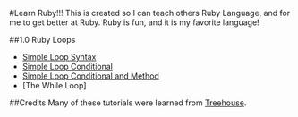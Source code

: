 #Learn Ruby!!!
This is created so I can teach others Ruby Language, and for me to get better at
Ruby.  Ruby is fun, and it is my favorite language!

##1.0 Ruby Loops
+ [Simple Loop Syntax](https://github.com/antwonlee/ruby-lessons/blob/master/ruby-loops/loop.rb)
+ [Simple Loop Conditional](http://goo.gl/Xu6bO3)
+ [Simple Loop Conditional and Method](http://goo.gl/tViIL7)
+ [The While Loop]

##Credits
Many of these tutorials were learned from [Treehouse](http://goo.gl/oVfrAk).
